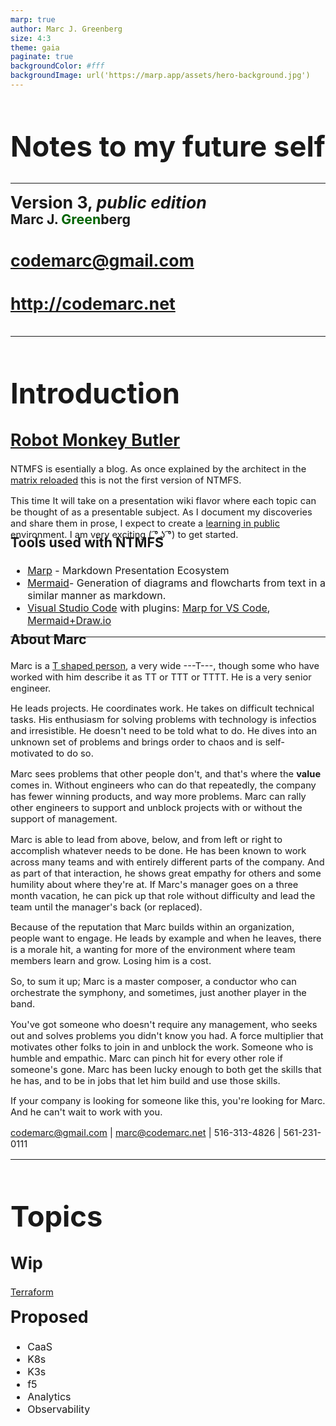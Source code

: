 ```yaml
---
marp: true
author: Marc J. Greenberg
size: 4:3
theme: gaia
paginate: true
backgroundColor: #fff
backgroundImage: url('https://marp.app/assets/hero-background.jpg')
---
```


<!-- _paginate: false -->

<style>
  h1 {font-size:34pt}  
  p {font-size:14pt}
  h2 {font-size:20pt;margin-top:-6px;}  
</style>
<style scoped>  
  h2 {font-size:20pt;margin-top:-6px;}  
  h3 {font-size:24pt;margin-top:5em;}  
  h4 {font-size:20pt;}  
</style>

# Notes to my future self

<hr/>

## Version 3, _public edition_

### Marc J. <span style="color:darkgreen;">Green</span>berg

#### codemarc@gmail.com

#### http://codemarc.net

---

<style scoped>  
  h3 {font-size:16pt}
  ul {font-size:12pt}
</STYLE>

# Introduction

## [Robot Monkey Butler][1]

NTMFS is esentially a blog. As once explained by the architect in the [matrix reloaded][2] this is not the first version of NTMFS.

This time It will take on a presentation wiki flavor where each topic can be thought of as a presentable subject. As I document my discoveries and share them in prose, I expect to create a [learning in public][3] environment. I am very exciting ( ͡° ͜ʖ ͡°) to get started.  

### Tools used with NTMFS

- [Marp][t1] - Markdown Presentation Ecosystem  
- [Mermaid][t4]- Generation of diagrams and flowcharts from text in a similar manner as markdown.
- [Visual Studio Code][t0]  with plugins: [Marp for VS Code][t2], [Mermaid+Draw.io][t3]  

---

<style scoped>
  h3 {Font-size:16pt;margin-top:-24px;}
  p {font-size:11pt}
</style>
  
### About Marc

Marc is a [T shaped person][4], a very wide ---T---, though some who have worked with him describe it as TT or TTT or TTTT. He is a very senior engineer.  

He leads projects. He coordinates work. He takes on difficult technical tasks. His enthusiasm for solving problems with technology is infectios and irresistible. He doesn't need to be told what to do. He dives into an unknown set of problems and brings order to chaos and is self-motivated to do so.

Marc sees problems that other people don't, and that's where the **value** comes in. Without engineers who can do that repeatedly, the company has fewer winning products, and way more problems. Marc can rally other engineers to support and unblock projects with or without the support of management.

Marc is able to lead from above, below, and from left or right to accomplish whatever needs to be done. He has been known to work across many teams and with entirely different parts of the company. And as part of that interaction, he shows great empathy for others and some humility about where they're at. If Marc's manager goes on a three month vacation, he can pick up that role without difficulty and lead the team until the manager's back (or replaced).

Because of the reputation that Marc builds within an organization, people want to engage. He leads by example and when he leaves, there is a morale hit, a wanting for more of the environment where team members learn and grow. Losing him is a cost.

So, to sum it up; Marc is a master composer, a conductor who can orchestrate the symphony, and sometimes, just another player in the band.

You've got someone who doesn't require any management, who seeks out and solves problems you didn't know you had. A force multiplier that motivates other folks to join in and unblock the work. Someone who is humble and empathic. Marc can pinch hit for every other role if someone's gone. Marc has been lucky enough to both get the skills that he has, and to be in jobs that let him build and use those skills.

If your company is looking for someone like this, you're looking for Marc. 
And he can't wait to work with you. 

codemarc@gmail.com | marc@codemarc.net | 516-313-4826 | 561-231-0111

---
<style scoped>  
  h2 {font-size:20pt;margin-top:12px;}
  ul {font-size:12pt}
</STYLE>

# Topics

## Wip

[Terraform](./Hashicorp/terraform.md)

## Proposed

- CaaS
- K8s
- K3s
- f5
- Analytics
- Observability

<!-- REFERENCES -->

[t0]: https://code.visualstudio.com/
[t1]: https://marp.app/
[t2]: https://marketplace.visualstudio.com/items?itemName=marp-team.marp-vscode,
[t3]: https://marketplace.visualstudio.com/items?itemName=nopeslide.vscode-drawio-plugin-mermaid
[t4]: https://unpkg.com/mermaid@0.5.2/exdoc/index.html

[1]: https://fb.watch/9P1cHyeIXJ/
[2]: https://youtu.be/LN8EE5JxSGQ?t=86
[3]: https://medium.com/my-learning-journal/why-you-should-learn-in-public-4fd3a6239549
[4]: https://www.forbes.com/sites/lisabodell/2020/08/28/futurethink-forecasts-t-shaped-teams-are-the-future-of-work/?sh=2b816eba5fde